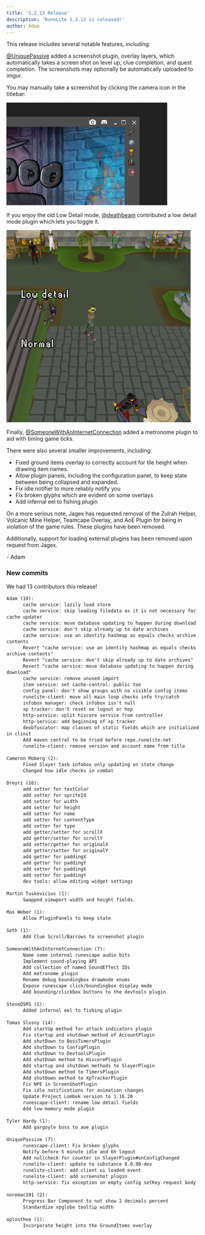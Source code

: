 ```yaml
---
title: '1.2.13 Release'
description: 'RuneLite 1.2.13 is released!'
author: Adam
---
```


This release includes several notable features, including:

[@UniquePassive](https://github.com/UniquePassive) added a screenshot plugin,
overlay layers, which automatically takes a screen shot on level up, clue
completion, and quest completion. The screenshots may optionally be
automatically uploaded to imgur.

You may manually take a screenshot by clicking the camera icon in the titlebar:

![screenshot-plugin](/img/blog/1.2.13-Release/screenshotplugin.png)

If you enjoy the old Low Detail mode, [@deathbeam](https://github.com/deathbeam)
contributed a low detail mode plugin which lets you toggle it.

![lowdetail](/img/blog/1.2.13-Release/lowdetail.png)

Finally, [@SomeoneWithAnInternetConnection](https://github.com/someonewithaninternetconnection)
added a metronome plugin to aid with timing game ticks.

There were also several smaller improvements, including:

* Fixed ground items overlay to correctly account for tile height when drawing item names.
* Allow plugin panels, including the configuration panel, to keep state between
being collapsed and expanded.
* Fix idle notifier to more reliably notify you
* Fix broken glyphs which are evident on some overlays
* Add infernal eel to fishing plugin

On a more serious note, Jagex has requested removal of the Zulrah Helper,
Volcanic Mine Helper, Teamcape Overlay, and AoE Plugin for being in violation of
the game rules. These plugins have been removed.

Additionally, support for loading external plugins has been removed upon request
from Jagex.

\- Adam


### New commits

We had 13 contributors this release!

```
Adam (19):
      cache service: lazily load store
      cache service: skip loading filedata as it is not necessary for cache updater
      cache service: move database updating to happen during download
      cache service: don't skip already up to date archives
      cache service: use an identity hashmap as equals checks archive contents
      Revert "cache service: use an identity hashmap as equals checks archive contents"
      Revert "cache service: don't skip already up to date archives"
      Revert "cache service: move database updating to happen during download"
      cache service: remove unused import
      item service: set cache-control: public too
      config panel: don't show groups with no visible config items
      runelite-client: move all main loop checks info try/catch
      infobox manager: check infobox isn't null
      xp tracker: don't reset on logout or hop
      http-service: split hiscore service from controller
      http-service: add beginning of xp tracker
      deobfuscator: map classes of static fields which are initialized in clinit
      Add maven central to be tried before repo.runelite.net
      runelite-client: remove version and account name from title

Cameron Moberg (2):
      Fixed Slayer task infobox only updating on state change
      Changed how idle checks in combat

Dreyri (16):
      add setter for textColor
      add setter for spriteId
      add setter for width
      add setter for height
      add setter for name
      add setter for contentType
      add setter for type
      add getter/setter for scrollX
      add getter/setter for scrollY
      add setter/getter for originalX
      add getter/setter for originalY
      add getter for paddingX
      add getter for paddingY
      add setter for paddingX
      add setter for paddingY
      dev tools: allow editing widget settings

Martin Tuskevicius (1):
      Swapped viewport width and height fields.

Max Weber (1):
      Allow PluginPanels to keep state

Seth (1):
      Add Clue Scroll/Barrows to screenshot plugin

SomeoneWithAnInternetConnection (7):
      Name some internal runescape audio bits
      Implement sound-playing API
      Add collection of named SoundEffect IDs
      Add metronome plugin
      Rename debug boundingbox drawmode enums
      Expose runescape click/boundingbox display mode
      Add bounding/clickbox buttons to the devtools plugin

SteveOSRS (1):
      Added infernal eel to fishing plugin

Tomas Slusny (14):
      Add startUp method for attack indicators plugin
      Fix startup and shutdown method of AccountPlugin
      Add shutDown to BossTimersPlugin
      Add shutDown to ConfigPlugin
      Add shutDown to DevtoolsPlugin
      Add shutDown method to HiscorePlugin
      Add startup and shutdown methods to SlayerPlugin
      Add shutDown method to TimersPlugin
      Add shutDown method to XpTrackerPlugin
      Fix NPE in ScreenShotPlugin
      Fix idle notifications for animation changes
      Update Project Lombok version to 1.16.20
      runescape-client: rename low detail fields
      Add low memory mode plugin

Tyler Hardy (1):
      Add gargoyle boss to aoe plugin

UniquePassive (7):
      runescape-client: Fix broken glyphs
      Notify before 5 minute idle and 6h logout
      Add nullcheck for counter in SlayerPlugin#onConfigChanged
      runelite-client: update to substance 8.0.00-dev
      runelite-client: add client ui loaded event
      runelite-client: add screenshot plugin
      http-service: fix exception on empty config setKey request body

noremac201 (2):
      Progress Bar Component to not show 2 decimals percent
      Standardize xpglobe tooltip width

oplosthee (1):
      Incorporate height into the GroundItems overlay
```
